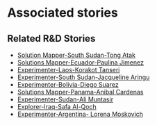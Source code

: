 # Associated stories

<!-- !!DO NOT REMOVE!! start autogenerated hyperlinks -->
## Related R&D Stories
- [Solution Mapper\-South Sudan\-Tong Atak](/stories/?doc=SolutionMappers_SSD)
- [Solutions Mapper\-Ecuador\-Paulina Jimenez](/stories/?doc=SolutionMappers_ECU)
- [Experimenter\-Laos\-Korakot Tanseri](/stories/?doc=Experimenters_LAO)
- [Experimenter\-South Sudan\-Jacqueline Aringu](/stories/?doc=Experimenters_SSD)
- [Experimenter\-Bolivia\-Diego Suarez](/stories/?doc=Experimenters_BOL)
- [Solutions Mapper\-Panama\-Anibal Cardenas](/stories/?doc=SolutionMappers_PAN)
- [Experimenter\-Sudan\-Ali Muntasir](/stories/?doc=Experimenter_SDN)
- [Explorer\-Iraq\-Safa Al\-Qoch](/stories/?doc=Explorers_IRQ)
- [Experimenter\-Argentina\- Lorena Moskovich](/stories/?doc=Experimenters_ARG)
<!-- !!DO NOT REMOVE!! end autogenerated hyperlinks -->